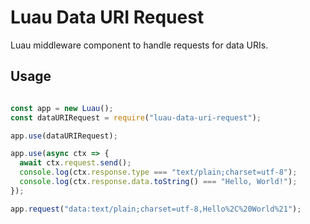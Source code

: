 Luau Data URI Request
================================================

Luau middleware component to handle requests for data URIs.

Usage
------------------------------------------------

```js

const app = new Luau();
const dataURIRequest = require("luau-data-uri-request");

app.use(dataURIRequest);

app.use(async ctx => {
  await ctx.request.send();
  console.log(ctx.response.type === "text/plain;charset=utf-8");
  console.log(ctx.response.data.toString() === "Hello, World!");
});

app.request("data:text/plain;charset=utf-8,Hello%2C%20World%21");

```
